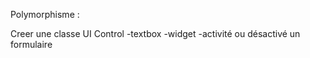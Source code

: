 Polymorphisme :

Creer une classe UI Control 
-textbox
-widget
-activité ou désactivé un formulaire
